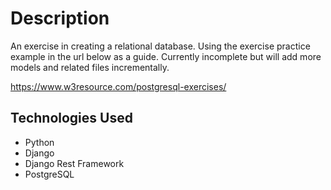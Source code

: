 # Description
An exercise in creating a relational database.  Using the exercise practice example in the url below as a guide.  Currently incomplete but will add more models and related files incrementally.

https://www.w3resource.com/postgresql-exercises/

## Technologies Used
- Python
- Django
- Django Rest Framework
- PostgreSQL